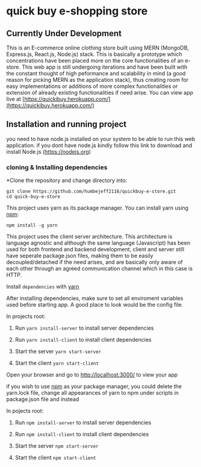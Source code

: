 # quick buy e-shopping store

## Currently Under Development

This is an E-commerce online clothing store built using MERN (MongoDB, Express.js, React.js, Node.js) stack.
This is basically a prototype which concentrations have been placed more on the core functionalities of an e-store. This web app is still undergoing iterations and have been built with the constant thought of high peformance and scalability in mind (a good reason for picking MERN as the application stack), thus creating room for easy implementations or additions of more complex functionalities or extension of already existing functionalities if need arise.
You can view app live at [https://quickibuy.herokuapp.com/](https://quickibuy.herokuapp.com/)

## Installation and running project

you need to have node.js installed on your system to be able to run this web application.
if you dont have node.js kindly follow this link to download and install Node.js (<https://nodejs.org>)

### cloning & Installing dependencies

*Clone the repository and change directory into:

```console
git clone https://github.com/humbejeff2116/quickbuy-e-store.git
cd quick-buy-e-store 

```

This project uses yarn as its package manager. You can install yarn using [npm](https://yarnpkg.com):

```console
npm install -g yarn

```

This project uses the client server architecture. This architecture is language agnostic and although the same language (Javascript) has been used for both frontend and backend development, client and server still have seperate package.json files, making them to be easily decoupled/detached if the need arises, and are basically only aware of each other through an agreed communication channel which in this case is HTTP.

Install `dependencies` with [yarn](https://yarnpkg.com)

After installing dependencies, make sure to set all enviroment variables used before starting app. A good place to look would be the config file.

In projects root:

1. Run `yarn install-server` to install server dependencies

2. Run `yarn install-client` to install client dependencies

3. Start the server `yarn start-server`

4. Start the client `yarn start-client`

Open your browser and go to [http://localhost:3000/](http://localhost:3000/) to view your app

if you wish to use [npm](https://www.npmjs.com/) as your package manager, you could delete
the yarn.lock file, change all appearances of yarn to npm under scripts in package.json file and instead

In pojects root:

1. Run `npm install-server` to install server dependencies

2. Run `npm install-client` to install client dependencies

3. Start the server `npm start-server`

4. Start the client `npm start-client`
